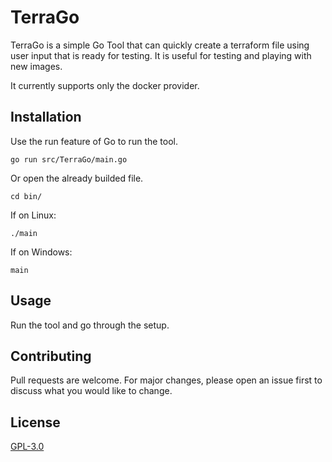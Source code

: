 # TerraGo

TerraGo is a simple Go Tool that can quickly create a terraform file using user input that is ready for testing. It is useful for testing and playing with new images. 

It currently supports only the docker provider.

## Installation

Use the run feature of Go to run the tool.

```go run src/TerraGo/main.go```

Or open the already builded file.

```cd bin/```

If on Linux:

```./main``` 

If on Windows: 

```main``` 

## Usage

Run the tool and go through the setup.

## Contributing
Pull requests are welcome. For major changes, please open an issue first to discuss what you would like to change.

## License
[GPL-3.0](https://choosealicense.com/licenses/gpl-3.0/)
